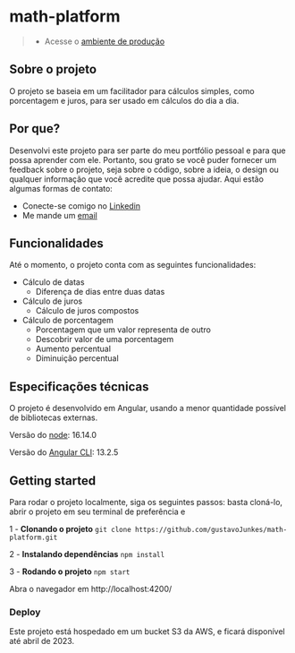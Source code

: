 # math-platform

> - Acesse o [ambiente de produção](http://math-platform.com.br)

## Sobre o projeto

O projeto se baseia em um facilitador para cálculos simples, como porcentagem e juros, para ser usado em cálculos do dia a dia.

## Por que?

Desenvolvi este projeto para ser parte do meu portfólio pessoal e para que possa aprender com ele. Portanto, sou grato se você puder fornecer um feedback sobre o projeto, seja sobre o código, sobre a ideia, o design ou qualquer informação que você acredite que possa ajudar. Aqui estão algumas formas de contato:

- Conecte-se comigo no [Linkedin](https://www.linkedin.com/in/gustavo-junkes-545797214/)
- Me mande um [email](gujunkes50@gmail.com)


## Funcionalidades

Até o momento, o projeto conta com as seguintes funcionalidades:

- Cálculo de datas
  - Diferença de dias entre duas datas
- Cálculo de juros
  - Cálculo de juros compostos
- Cálculo de porcentagem
  - Porcentagem que um valor representa de outro
  - Descobrir valor de uma porcentagem
  - Aumento percentual
  - Diminuição percentual

## Especificações técnicas

O projeto é desenvolvido em Angular, usando a menor quantidade possível de bibliotecas externas.

Versão do [node](https://github.com/nodejs/node): 16.14.0 

Versão do [Angular CLI](https://github.com/angular/angular-cli): 13.2.5

## Getting started

Para rodar o projeto localmente, siga os seguintes passos: basta cloná-lo, abrir o projeto em seu terminal de preferência e 

1 - **Clonando o projeto**
``` git clone https://github.com/gustavoJunkes/math-platform.git ```

2 - **Instalando dependências**
```npm install```

3 - **Rodando o projeto**
``` npm start ```

Abra o navegador em http://localhost:4200/

### Deploy

Este projeto está hospedado em um bucket S3 da AWS, e ficará disponível até abril de 2023.

